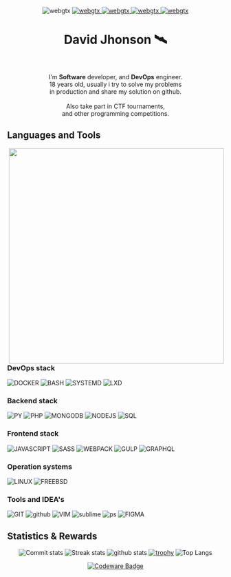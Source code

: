 <p align="center"> 
  <img src="https://komarev.com/ghpvc/?username=webgtx&label=PROFILE%20VIEWS&color=0e75b6&style=flat" alt="webgtx" />  
  <a href="https://dsx.ninja"><img src="https://img.shields.io/badge/PRICES-87459e" alt="webgtx" /> </a>
  <a href="https://dxv1d.dsx.ninja/archive"><img src="https://img.shields.io/badge/BLOG-4e99b7" alt="webgtx" /> </a>
  <a href="https://dxv1d.dsx.ninja/about"><img src="https://img.shields.io/badge/CONTACTS-4eb78a" alt="webgtx" /> </a>
  <a href="https://github.com/dsxninja"><img src="https://img.shields.io/badge/TEAM-b74e78" alt="webgtx" /> </a>
</p>

<h1 align="center">David Jhonson 🛰️ </h1> <br />
<p align="center">
I'm <b>Software</b> developer, and <b>DevOps</b> engineer. <br />
18 years old, usually i try to solve my problems <br />
in production and share my solution on github. <br />
<br />
Also take part in CTF tournaments,<br />
and other programming competitions.<br />
</p>

## Languages and Tools

<img align="right" src="https://external-content.duckduckgo.com/iu/?u=https%3A%2F%2Fart.pixilart.com%2F58d01e0a6303df2.png&f=1&nofb=1" width="500">

### DevOps stack
![DOCKER](https://img.shields.io/badge/-DOCKER-9d4beb?style=for-the-badge&logo=docker&logoColor=ffffff)
![BASH](https://img.shields.io/badge/-BASH-9d4beb?style=for-the-badge&logo=shell&logoColor=ffffff)
![SYSTEMD](https://img.shields.io/badge/-SYSTEMD-9d4beb?style=for-the-badge&logo=linux&logoColor=ffffff)
![LXD](https://img.shields.io/badge/-LXD-9d4beb?style=for-the-badge&logo=linuxcontainers&logoColor=ffffff)
### Backend stack 
![PY](https://img.shields.io/badge/-PYTHON-718093?style=for-the-badge&logo=python&logoColor=ffffff)
![PHP](https://img.shields.io/badge/-PHP-718093?style=for-the-badge&logo=php&logoColor=ffffff)
![MONGODB](https://img.shields.io/badge/-MONGODB-718093?style=for-the-badge&logo=mongodb&logoColor=ffffff)
![NODEJS](https://img.shields.io/badge/-NODEJS-718093?style=for-the-badge&logo=nodedotjs&logoColor=ffffff)
![SQL](https://img.shields.io/badge/-SQL-718093?style=for-the-badge&logo=mysql&logoColor=ffffff)
### Frontend stack
![JAVASCRIPT](https://img.shields.io/badge/-JAVASCRIPT-192a56?style=for-the-badge&logo=javascript&logoColor=ffffff)
![SASS](https://img.shields.io/badge/-SASS-192a56?style=for-the-badge&logo=sass&logoColor=ffffff)
![WEBPACK](https://img.shields.io/badge/-WEBPACK-192a56?style=for-the-badge&logo=webpack&logoColor=ffffff)
![GULP](https://img.shields.io/badge/-GULP-192a56?style=for-the-badge&logo=gulp&logoColor=ffffff)
![GRAPHQL](https://img.shields.io/badge/-GRAPHQL-192a56?style=for-the-badge&logo=graphql&logoColor=ffffff)
### Operation systems
![LINUX](https://img.shields.io/badge/-LINUX-40739e?style=for-the-badge&logo=linux&logoColor=ffffff)
![FREEBSD](https://img.shields.io/badge/-FREEBSD-40739e?style=for-the-badge&logo=freebsd&logoColor=ffffff)
### Tools and IDEA's
![GIT](https://img.shields.io/badge/-GIT-F05032?style=for-the-badge&logo=git&logoColor=ffffff)
![github](https://img.shields.io/badge/-GITHUB-F05032?style=for-the-badge&logo=github&logoColor=ffffff)
![VIM](https://img.shields.io/badge/-VIM-F05032?style=for-the-badge&logo=vim&logoColor=ffffff)
![sublime](https://img.shields.io/badge/-Sublime-F05032?style=for-the-badge&logo=sublime-text&logoColor=ffffff)
![ps](https://img.shields.io/badge/-PhotoShop-F05032?style=for-the-badge&logo=Adobe-photoshop&logoColor=ffffff)
![FIGMA](https://img.shields.io/badge/-FIGMA-F05032?style=for-the-badge&logo=figma&logoColor=ffffff)

## Statistics & Rewards
<div align="center" width="200px">

![Commit stats](https://activity-graph.herokuapp.com/graph?username=webgtx&bg_color=282c34&color=ffffff&line=e5c07b&point=abb2bf&area_color=1c1917&area=true&hide_border=true&custom_title=GitHub%20Commits%20Graph)
![Streak stats](https://github-readme-streak-stats.herokuapp.com/?user=webgtx&theme=onedark&hide_border=true)
![github stats](https://github-readme-stats.vercel.app/api?username=webgtx&show_icons=true&theme=onedark&hide_border=true)
[![trophy](https://github-profile-trophy.vercel.app/?username=webgtx&theme=onedark&column=4&no-frame=true)](https://github.com/ryo-ma/github-profile-trophy)
![Top Langs](https://github-readme-stats.vercel.app/api/top-langs/?username=webgtx&langs_count=3&hide_border=true&theme=onedark&hide=html,css,pug,scss)

</div>

<a align="center" href="https://codewares/users/webgtx">
  
![Codeware Badge](https://www.codewars.com/users/webgtx/badges/large)
  
</a>

